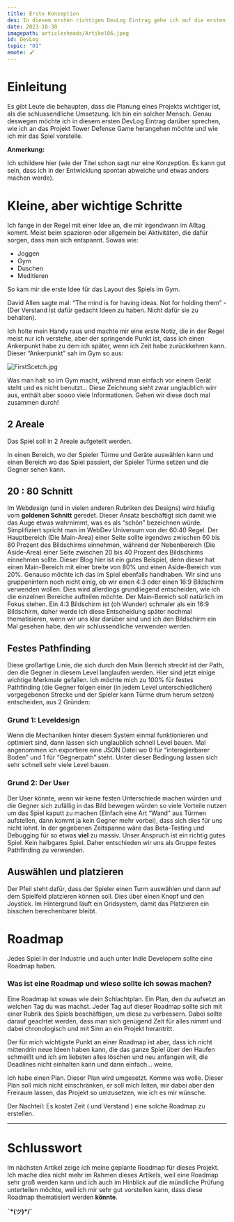 ```yaml
---
title: Erste Konzeption
des: In diesem ersten richtigen DevLog Eintrag gehe ich auf die ersten Grundideen des Spiels ein.
date: 2023-10-30
imagepath: articlesheads/Artikel06.jpeg
id: DevLog
topic: "01"
emote: 🖌️
---
```


# Einleitung

Es gibt Leute die behaupten, dass die Planung eines Projekts wichtiger ist, als die schlussendliche Umsetzung. Ich bin ein solcher Mensch. Genau deswegen möchte ich in diesem ersten DevLog Eintrag darüber sprechen, wie ich an das Projekt Tower Defense Game herangehen möchte und wie ich mir das Spiel vorstelle.

**Anmerkung:**

Ich schildere hier (wie der Titel schon sagt nur eine Konzeption. Es kann gut sein, dass ich in der Entwicklung spontan abweiche und etwas anders machen werde). 

# Kleine, aber wichtige Schritte

Ich fange in der Regel mit einer Idee an, die mir irgendwann im Alltag kommt. Meist beim spazieren oder allgemein bei Aktivitäten, die dafür sorgen, dass man sich entspannt. Sowas wie:

- Joggen
- Gym
- Duschen
- Meditieren

So kam mir die erste Idee für das Layout des Spiels im Gym. 

David Allen sagte mal: “The mind is for having ideas. Not for holding them” - (Der Verstand ist dafür gedacht Ideen zu haben. Nicht dafür sie zu behalten).

Ich holte mein Handy raus und machte mir eine erste Notiz, die in der Regel meist nur ich verstehe, aber der springende Punkt ist, dass ich einen Ankerpunkt habe zu dem ich später, wenn ich Zeit habe zurückkehren kann. Dieser “Ankerpunkt” sah im Gym so aus:

![FirstScetch.jpg](/articlecontents/FirstScetch.jpg)

Was man halt so im Gym macht, während man einfach vor einem Gerät steht und es nicht benutzt… 
Diese Zeichnung sieht zwar unglaublich wirr aus, enthält aber soooo viele Informationen.
Gehen wir diese doch mal zusammen durch!

## 2 Areale

Das Spiel soll in 2 Areale aufgeteilt werden.

In einen Bereich, wo der Spieler Türme und Geräte auswählen kann und einen Bereich wo das Spiel passiert, der Spieler Türme setzen und die Gegner sehen kann. 

## 20 : 80 Schnitt

Im Webdesign (und in vielen anderen Rubriken des Designs) wird häufig vom **goldenen Schnitt** geredet. Dieser Ansatz beschäftigt sich damit wie das Auge etwas wahrnimmt, was es als “schön” bezeichnen würde. Simplifiziert spricht man im WebDev Universum von der 60:40 Regel. Der Hauptbereich (Die Main-Area) einer Seite sollte irgendwo zwischen 60 bis 80 Prozent des Bildschirms einnehmen, während der Nebenbereich (Die Aside-Area) einer Seite zwischen 20 bis 40 Prozent des Bildschirms einnehmen sollte. Dieser Blog hier ist ein gutes Beispiel, denn dieser hat einen Main-Bereich mit einer breite von 80% und einen Aside-Bereich von 20%. Genauso möchte ich das im Spiel ebenfalls handhaben. Wir sind uns gruppenintern noch nicht einig, ob wir einen 4:3 oder einen 16:9 Bildschirm verwenden wollen. Dies wird allerdings grundliegend entscheiden, wie ich die einzelnen Bereiche aufteilen möchte. Der Main-Bereich soll natürlich im Fokus stehen. Ein 4:3 Bildschirm ist (oh Wunder) schmaler als ein 16:9 Bildschirm, daher werde ich diese Entscheidung später nochmal thematisieren, wenn wir uns klar darüber sind und ich den Bildschirm ein Mal gesehen habe, den wir schlussendliche verwenden werden. 

## Festes Pathfinding

Diese großartige Linie, die sich durch den Main Bereich streckt ist der Path, den die Gegner in diesem Level langlaufen werden. Hier sind jetzt einige wichtige Merkmale gefallen. Ich möchte mich zu 100% für festes Pathfinding (die Gegner folgen einer (in jedem Level unterschiedlichen)  vorgegebenen Strecke und der Spieler kann Türme drum herum setzen) entscheiden, aus 2 Gründen:

### Grund 1: Leveldesign

Wenn die Mechaniken hinter diesem System einmal funktionieren und optimiert sind, dann lassen sich unglaublich schnell Level bauen. Mal angenommen ich exportiere eine JSON Datei wo 0 für “interagierbarer Boden” und 1 für “Gegnerpath” steht. Unter dieser Bedingung lassen sich sehr schnell sehr viele Level bauen. 

### Grund 2: Der User

Der User könnte, wenn wir keine festen Unterschiede machen würden und die Gegner sich zufällig in das Bild bewegen würden so viele Vorteile nutzen um das Spiel kaputt zu machen (Einfach eine Art “Wand” aus Türmen aufstellen, dann kommt ja kein Gegner mehr vorbei), dass sich dies für uns nicht lohnt. In der gegebenen Zeitspanne wäre das Beta-Testing und Debugging für so etwas **viel** zu massiv. Unser Anspruch ist ein richtig gutes Spiel. Kein halbgares Spiel. Daher entschieden wir uns als Gruppe festes Pathfinding zu verwenden.

## Auswählen und platzieren

Der Pfeil steht dafür, dass der Spieler einen Turm auswählen und dann auf dem Spielfeld platzieren können soll. Dies über einen Knopf und den Joystick. Im Hintergrund läuft ein Gridsystem, damit das Platzieren ein bisschen berechenbarer bleibt. 

# Roadmap

Jedes Spiel in der Industrie und auch unter Indie Developern sollte eine Roadmap haben.

### Was ist eine Roadmap und wieso sollte ich sowas machen?

Eine Roadmap ist sowas wie dein Schlachtplan. Ein Plan, den du aufsetzt an welchen Tag du was machst. Jeder Tag auf dieser Roadmap sollte sich mit einer Rubrik des Spiels beschäftigen, um diese zu verbessern. Dabei sollte darauf geachtet werden, dass man sich genügend Zeit für alles nimmt und dabei chronologisch und mit Sinn an ein Projekt herantritt. 

Der für mich wichtigste Punkt an einer Roadmap ist aber, dass ich nicht mittendrin neue Ideen haben kann, die das ganze Spiel über den Haufen schmeißt und ich am liebsten alles löschen und neu anfangen will, die Deadlines nicht einhalten kann und dann einfach… weine. 

Ich habe einen Plan. Dieser Plan wird umgesetzt. Komme was wolle. Dieser Plan soll mich nicht einschränken, er soll mich leiten, mir dabei aber den Freiraum lassen, das Projekt so umzusetzen, wie ich es mir wünsche.

Der Nachteil: Es kostet Zeit ( und Verstand ) eine solche Roadmap zu erstellen.

---

# Schlusswort

Im nächsten Artikel zeige ich meine geplante Roadmap für dieses Projekt. Ich mache dies nicht mehr im Rahmen dieses Artikels, weil eine Roadmap sehr groß werden kann und ich auch im Hinblick auf die mündliche Prüfung unterteilen möchte, weil ich mir sehr gut vorstellen kann, dass diese Roadmap thematisiert werden **könnte**.

**¯\*(ツ)*/¯**